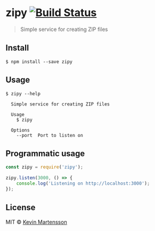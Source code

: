 # zipy [![Build Status](https://travis-ci.org/kevva/zipy.svg?branch=master)](https://travis-ci.org/kevva/zipy)

> Simple service for creating ZIP files


## Install

```
$ npm install --save zipy
```


## Usage

```
$ zipy --help

  Simple service for creating ZIP files

  Usage
    $ zipy

  Options
    --port  Port to listen on
```


## Programmatic usage

```js
const zipy = require('zipy');

zipy.listen(3000, () => {
	console.log('Listening on http://localhost:3000');
});
```


## License

MIT © [Kevin Martensson](http://github.com/kevva)
